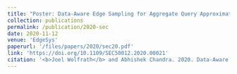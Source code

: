```yaml
---
title: "Poster: Data-Aware Edge Sampling for Aggregate Query Approximation"
collection: publications
permalink: /publication/2020-sec
date: 2020-11-12
venue: 'EdgeSys'
paperurl: '/files/papers/2020/sec20.pdf'
link: 'https://doi.org/10.1109/SEC50012.2020.00021'
citation: '<b>Joel Wolfrath</b> and Abhishek Chandra. 2020. Data-Aware Edge Sampling for Aggregate Query Approximation. In <i>2020 IEEE/ACM Symposium on Edge Computing</i> (SEC 2020).<p style="color:blue;"><b>Best Poster Award</b></p>'
---
```

